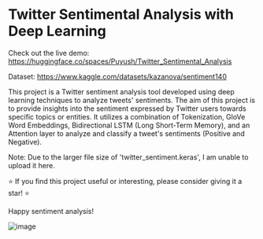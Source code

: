 # Twitter Sentimental Analysis with Deep Learning

Check out the live demo: https://huggingface.co/spaces/Puyush/Twitter_Sentimental_Analysis

Dataset: https://www.kaggle.com/datasets/kazanova/sentiment140

This project is a Twitter sentiment analysis tool developed using deep learning techniques to analyze tweets' sentiments. The aim of this project is to provide insights into the sentiment expressed by Twitter users towards specific topics or entities. It utilizes a combination of Tokenization, GloVe Word Embeddings, Bidirectional LSTM (Long Short-Term Memory), and an Attention layer to analyze and classify a tweet's sentiments (Positive and Negative).

Note: Due to the larger file size of 'twitter_sentiment.keras', I am unable to upload it here.

⭐️ If you find this project useful or interesting, please consider giving it a star! ⭐️

Happy sentiment analysis!

![image](https://github.com/Puyush/Sentimental_Analysis/assets/103782822/e9a1780f-ce97-40c0-9a11-ddb7696fb05a)

